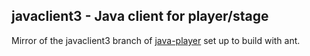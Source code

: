 javaclient3 - Java client for player/stage
------------------------------------------

Mirror of the javaclient3 branch of
[java-player](http://sourceforge.net/projects/java-player/) set up to build
with ant.
